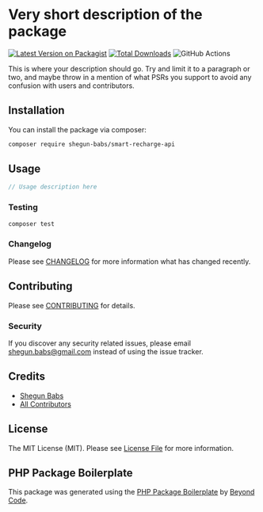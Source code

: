 # Very short description of the package

[![Latest Version on Packagist](https://img.shields.io/packagist/v/shegun-babs/smart-recharge-api.svg?style=flat-square)](https://packagist.org/packages/shegun-babs/smart-recharge-api)
[![Total Downloads](https://img.shields.io/packagist/dt/shegun-babs/smart-recharge-api.svg?style=flat-square)](https://packagist.org/packages/shegun-babs/smart-recharge-api)
![GitHub Actions](https://github.com/shegun-babs/smart-recharge-api/actions/workflows/main.yml/badge.svg)

This is where your description should go. Try and limit it to a paragraph or two, and maybe throw in a mention of what PSRs you support to avoid any confusion with users and contributors.

## Installation

You can install the package via composer:

```bash
composer require shegun-babs/smart-recharge-api
```

## Usage

```php
// Usage description here
```

### Testing

```bash
composer test
```

### Changelog

Please see [CHANGELOG](CHANGELOG.md) for more information what has changed recently.

## Contributing

Please see [CONTRIBUTING](CONTRIBUTING.md) for details.

### Security

If you discover any security related issues, please email shegun.babs@gmail.com instead of using the issue tracker.

## Credits

-   [Shegun Babs](https://github.com/shegun-babs)
-   [All Contributors](../../contributors)

## License

The MIT License (MIT). Please see [License File](LICENSE.md) for more information.

## PHP Package Boilerplate

This package was generated using the [PHP Package Boilerplate](https://laravelpackageboilerplate.com) by [Beyond Code](http://beyondco.de/).
